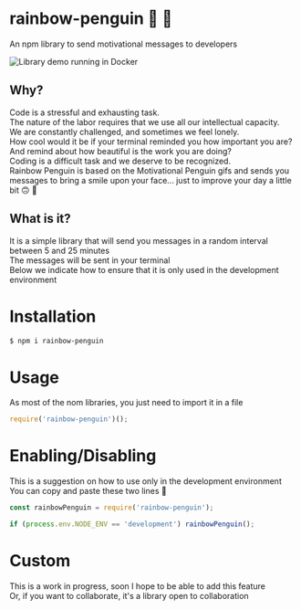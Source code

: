 # rainbow-penguin 🌈 🐧

An npm library to send motivational messages to developers

![Library demo running in Docker](https://user-images.githubusercontent.com/7980624/93634676-477c8980-f9f1-11ea-8750-23f5a3c5705c.gif)

## Why?

Code is a stressful and exhausting task. <br>
The nature of the labor requires that we use all our intellectual capacity.<br>
We are constantly challenged, and sometimes we feel lonely.<br>
How cool would it be if your terminal reminded you how important you are? And remind about how beautiful is the work you are doing?<br>
Coding is a difficult task and we deserve to be recognized.<br>
Rainbow Penguin is based on the Motivational Penguin gifs and sends you messages to bring a smile upon your face... just to improve your day a little bit 🙃 🌈

## What is it?

It is a simple library that will send you messages in a random interval between 5 and 25 minutes <br>
The messages will be sent in your terminal <br>
Below we indicate how to ensure that it is only used in the development environment

# Installation

```sh
$ npm i rainbow-penguin
```

# Usage

As most of the nom libraries, you just need to import it in a file

```js
require('rainbow-penguin')();
```

# Enabling/Disabling

This is a suggestion on how to use only in the development environment <br>
You can copy and paste these two lines 🥰

```js
const rainbowPenguin = require('rainbow-penguin');

if (process.env.NODE_ENV == 'development') rainbowPenguin();
```

# Custom

This is a work in progress, soon I hope to be able to add this feature <br>
Or, if you want to collaborate, it's a library open to collaboration
